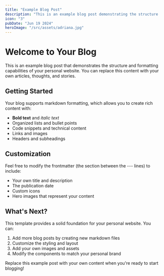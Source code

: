 ```yaml
---
title: "Example Blog Post"
description: "This is an example blog post demonstrating the structure and layout of your personal website blog."
icon: "3"
pubDate: "Jun 19 2024"
heroImage: "/src/assets/adriana.jpg"
---
```


# Welcome to Your Blog

This is an example blog post that demonstrates the structure and formatting capabilities of your personal website. You can replace this content with your own articles, thoughts, and stories.

## Getting Started

Your blog supports markdown formatting, which allows you to create rich content with:

- **Bold text** and *italic text*
- Organized lists and bullet points
- Code snippets and technical content
- Links and images
- Headers and subheadings

## Customization

Feel free to modify the frontmatter (the section between the --- lines) to include:

- Your own title and description
- The publication date
- Custom icons
- Hero images that represent your content

## What's Next?

This template provides a solid foundation for your personal website. You can:

1. Add more blog posts by creating new markdown files
2. Customize the styling and layout
3. Add your own images and assets
4. Modify the components to match your personal brand

Replace this example post with your own content when you're ready to start blogging!